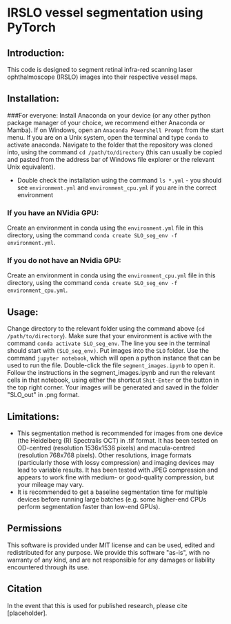 # IRSLO vessel segmentation using PyTorch
## Introduction:
This code is designed to segment retinal infra-red scanning laser ophthalmoscope (IRSLO) images into their respective vessel maps.


## Installation:
###For everyone:
Install Anaconda on your device (or any other python package manager of your choice, we recommend either Anaconda or Mamba).
If on Windows, open an `Anaconda Powershell Prompt` from the start menu. If you are on a Unix system, open the terminal and type `conda` to activate anaconda.
Navigate to the folder that the repository was cloned into, using the command `cd /path/to/directory` (this can usually be copied and pasted from the address bar of Windows file explorer or the relevant Unix equivalent).
 - Double check the installation using the command `ls *.yml` - you should see `environment.yml` and `environment_cpu.yml` if you are in the correct environment
### If you have an NVidia GPU:
Create an environment in conda using the `environment.yml` file in this directory, using the command `conda create SLO_seg_env -f environment.yml`.
### If you do not have an Nvidia GPU:
Create an environment in conda using the `environment_cpu.yml` file in this directory, using the command `conda create SLO_seg_env -f environment_cpu.yml`.

## Usage:
Change directory to the relevant folder using the command above (`cd /path/to/directory`).
Make sure that your environment is active with the command `conda activate SLO_seg_env`. The line you see in the terminal should start with `(SLO_seg_env)`.
Put images into the `SLO` folder.
Use the command `jupyter notebook`, which will open a python instance that can be used to run the file.
Double-click the file  `segment_images.ipynb` to open it.
Follow the instructions in the segment_images.ipynb and run the relevant cells in that notebook, using either the shortcut `Shit-Enter` or the button in the top right corner.
Your images will be generated and saved in the folder "SLO_out" in .png format.


## Limitations:
 - This segmentation method is recommended for images from one device (the Heidelberg (R) Spectralis OCT) in .tif format. It has been tested on OD-centred (resolution 1536x1536 pixels) and macula-centred (resolution 768x768 pixels). Other resolutions, image formats (particularly those with lossy compression) and imaging devices may lead to variable results. It has been tested with JPEG compression and appears to work fine with medium- or good-quality compression, but your mileage may vary.
 - It is recommended to get a baseline segmentation time for multiple devices before running large batches (e.g. some higher-end CPUs perform segmentation faster than low-end GPUs).

## Permissions

This software is provided under MIT license and can be used, edited and redistributed for any purpose. We provide this software "as-is", with no warranty of any kind, and are not responsible for any damages or liability encountered through its use.

## Citation

In the event that this is used for published research, please cite [placeholder].